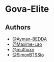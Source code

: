 # Gova-Elite

## Authors

- [@Ayman-BEDDA](https://github.com/Ayman-BEDDA)
- [@Maxime-Lao](https://github.com/Maxime-Lao)
- [@muthuxv](https://github.com/muthuxv)
- [@SimonBTSSio](https://github.com/SimonBTSSio)
